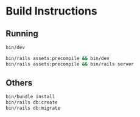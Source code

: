 # Build Instructions

## Running

```bash
bin/dev

bin/rails assets:precompile && bin/dev
bin/rails assets:precompile && bin/rails server
```

## Others

```bash
bin/bundle install
bin/rails db:create
bin/rails db:migrate
```
